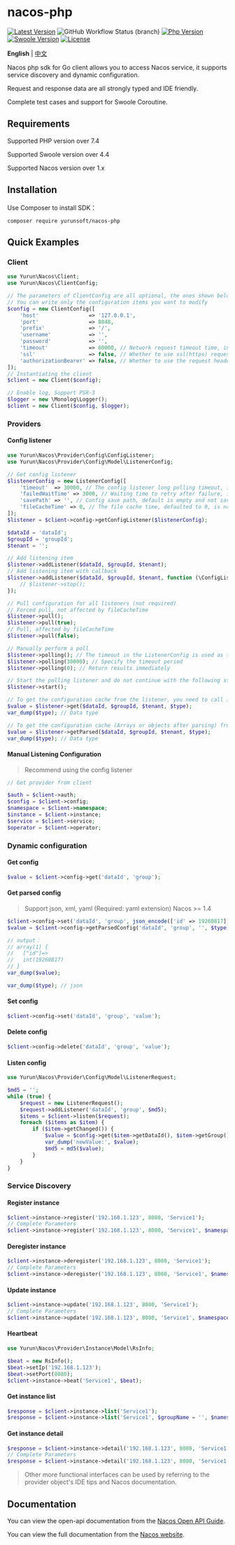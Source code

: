 # nacos-php

[![Latest Version](https://img.shields.io/packagist/v/yurunsoft/nacos-php.svg)](https://packagist.org/packages/yurunsoft/nacos-php)
![GitHub Workflow Status (branch)](https://img.shields.io/github/workflow/status/yurunsoft/nacos-php/test/master)
[![Php Version](https://img.shields.io/badge/php-%3E=7.4-brightgreen.svg)](https://secure.php.net/)
[![Swoole Version](https://img.shields.io/badge/swoole-%3E=4.4.0-brightgreen.svg)](https://github.com/swoole/swoole-src)
[![License](https://img.shields.io/badge/license-Apache2-brightgreen.svg)](https://github.com/yurunsoft/nacos-php/blob/master/LICENSE)

**English** | [中文](README_CN.md)

Nacos php sdk for Go client allows you to access Nacos service, it supports service discovery and dynamic configuration.

Request and response data are all strongly typed and IDE friendly.

Complete test cases and support for Swoole Coroutine.

## Requirements

Supported PHP version over 7.4

Supported Swoole version over 4.4

Supported Nacos version over 1.x

## Installation

Use Composer to install SDK：

`composer require yurunsoft/nacos-php`

## Quick Examples

### Client

```php
use Yurun\Nacos\Client;
use Yurun\Nacos\ClientConfig;

// The parameters of ClientConfig are all optional, the ones shown below are the default values
// You can write only the configuration items you want to modify
$config = new ClientConfig([
    'host'                => '127.0.0.1',
    'port'                => 8848,
    'prefix'              => '/',
    'username'            => '',
    'password'            => '',
    'timeout'             => 60000, // Network request timeout time, in milliseconds
    'ssl'                 => false, // Whether to use ssl(https) requests
    'authorizationBearer' => false, // Whether to use the request header Authorization: Bearer {accessToken} to pass Token, older versions of Nacos need to be set to true
]);
// Instantiating the client
$client = new Client($config);

// Enable log, Support PSR-3
$logger = new \Monolog\Logger();
$client = new Client($config, $logger);
```

### Providers

#### Config listener

```php
use Yurun\Nacos\Provider\Config\ConfigListener;
use Yurun\Nacos\Provider\Config\Model\ListenerConfig;

// Get config listener
$listenerConfig = new ListenerConfig([
    'timeout'  => 30000, // The config listener long polling timeout, in milliseconds. The result is returned immediately when the value is 0.
    'failedWaitTime' => 3000, // Waiting time to retry after failure, in milliseconds
    'savePath' => '', // Config save path, default is empty and not saved to file
    'fileCacheTime' => 0, // The file cache time, defaulted to 0, is not affected by caching, and this configuration only affects pull operations.
]);
$listener = $client->config->getConfigListener($listenerConfig);

$dataId = 'dataId';
$groupId = 'groupId';
$tenant = '';

// Add listening item
$listener->addListener($dataId, $groupId, $tenant);
// Add listening item with callback
$listener->addListener($dataId, $groupId, $tenant, function (\ConfigListener $listener, string $dataId, string $group, string $tenant) {
    // $listener->stop();
});

// Pull configuration for all listeners (not required)
// Forced pull, not affected by fileCacheTime
$listener->pull();
$listener->pull(true);
// Pull, affected by fileCacheTime
$listener->pull(false);

// Manually perform a poll
$listener->polling(); // The timeout in the ListenerConfig is used as the timeout time.
$listener->polling(30000); // Specify the timeout period
$listener->polling(0); // Return results immediately

// Start the polling listener and do not continue with the following statements until you stop
$listener->start();

// To get the configuration cache from the listener, you need to call it in another coroutine
$value = $listener->get($dataId, $groupId, $tenant, $type);
var_dump($type); // Data type

// To get the configuration cache (Arrays or objects after parsing) from the listener, you need to call it in another coroutine
$value = $listener->getParsed($dataId, $groupId, $tenant, $type);
var_dump($type); // Data type
```

#### Manual Listening Configuration

> Recommend using the config listener

```php
// Get provider from client

$auth = $client->auth;
$config = $client->config;
$namespace = $client->namespace;
$instance = $client->instance;
$service = $client->service;
$operator = $client->operator;
```

### Dynamic configuration

#### Get config

```php
$value = $client->config->get('dataId', 'group');
```

#### Get parsed config

> Support json, xml, yaml (Required: yaml extension)
> Nacos >= 1.4

```php
$client->config->set('dataId', 'group', json_encode(['id' => 19260817]), 'json');
$value = $client->config->getParsedConfig('dataId', 'group', '', $type);

// output：
// array(1) {
//   ["id"]=>
//   int(19260817)
// }
var_dump($value);

var_dump($type); // json
```

#### Set config

```php
$client->config->set('dataId', 'group', 'value');
```

#### Delete config

```php
$client->config->delete('dataId', 'group', 'value');
```

#### Listen config

```php
use Yurun\Nacos\Provider\Config\Model\ListenerRequest;

$md5 = '';
while (true) {
    $request = new ListenerRequest();
    $request->addListener('dataId', 'group', $md5);
    $items = $client->listen($request);
    foreach ($items as $item) {
        if ($item->getChanged()) {
            $value = $config->get($item->getDataId(), $item->getGroup(), $item->getTenant());
            var_dump('newValue:', $value);
            $md5 = md5($value);
        }
    }
}
```

### Service Discovery

#### Register instance

```php
$client->instance->register('192.168.1.123', 8080, 'Service1');
// Complete Parameters
$client->instance->register('192.168.1.123', 8080, 'Service1', $namespaceId = '', $weight = 1, $enabled = true, $healthy = true, $metadata = '', $clusterName = '', $groupName = '', $ephemeral = false);
```

#### Deregister instance

```php
$client->instance->deregister('192.168.1.123', 8080, 'Service1');
// Complete Parameters
$client->instance->deregister('192.168.1.123', 8080, 'Service1', $namespaceId = '', $clusterName = '', $groupName = '', $ephemeral = false);
```

#### Update instance

```php
$client->instance->update('192.168.1.123', 8080, 'Service1');
// Complete Parameters
$client->instance->update('192.168.1.123', 8080, 'Service1', $namespaceId = '', $weight = 1, $enabled = true, $healthy = true, $metadata = '', $clusterName = '', $groupName = '', $ephemeral = false);
```

#### Heartbeat

```php
use Yurun\Nacos\Provider\Instance\Model\RsInfo;

$beat = new RsInfo();
$beat->setIp('192.168.1.123');
$beat->setPort(8080);
$client->instance->beat('Service1', $beat);
```

#### Get instance list

```php
$response = $client->instance->list('Service1');
$response = $client->instance->list('Service1', $groupName = '', $namespaceId = '', $clusters = '', $healthyOnly = false);
```

#### Get instance detail

```php
$response = $client->instance->detail('192.168.1.123', 8080, 'Service1');
// Complete Parameters
$response = $client->instance->detail('192.168.1.123', 8080, 'Service1', $groupName = '', $namespaceId = '', $clusters = '', $healthyOnly = false, $ephemeral = false);
```

> Other more functional interfaces can be used by referring to the provider object's IDE tips and Nacos documentation.

## Documentation

You can view the open-api documentation from the [Nacos Open API Guide](https://nacos.io/en-us/docs/open-api.html).

You can view the full documentation from the [Nacos website](https://nacos.io/en-us/docs/what-is-nacos.html).
